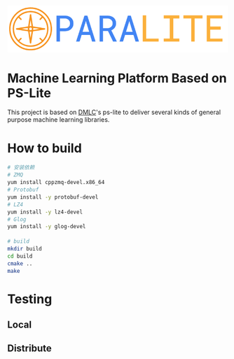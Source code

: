 ![paralite](docs/logo.png)

# Machine Learning Platform Based on PS-Lite

This project is based on [DMLC](http://github.com/dmlc/)'s ps-lite to deliver several kinds of general purpose machine learning libraries.

# How to build
```sh
# 安装依赖
# ZMQ
yum install cppzmq-devel.x86_64
# Protobuf
yum install -y protobuf-devel
# LZ4
yum install -y lz4-devel
# Glog
yum install -y glog-devel

# build
mkdir build
cd build
cmake ..
make
```
# Testing

## Local

## Distribute

